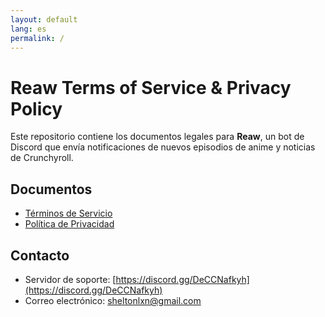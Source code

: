 ```yaml
---
layout: default
lang: es
permalink: /
---
```

# Reaw Terms of Service & Privacy Policy

Este repositorio contiene los documentos legales para **Reaw**, un bot de Discord que envía notificaciones de nuevos episodios de anime y noticias de Crunchyroll.

## Documentos
- [Términos de Servicio](/Reaw-Terms-of-Service-and-Privacy-Policy/terms-of-service.es)
- [Política de Privacidad](/Reaw-Terms-of-Service-and-Privacy-Policy/privacy-policy.es)

## Contacto
- Servidor de soporte: [https://discord.gg/DeCCNafkyh](https://discord.gg/DeCCNafkyh)
- Correo electrónico: [sheltonlxn@gmail.com](mailto:sheltonlxn@gmail.com)
